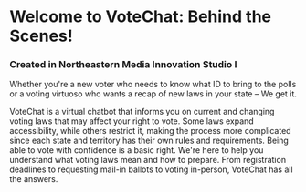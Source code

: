 # Welcome to VoteChat: Behind the Scenes!

### Created in Northeastern Media Innovation Studio I

Whether you're a new voter who needs to know what ID to bring to the polls or a voting virtuoso who wants a recap of new laws in your state – We get it.

VoteChat is a virtual chatbot that informs you on current and changing voting laws that may affect your right to vote. Some laws expand accessibility, while others restrict it, making the process more complicated since each state and territory has their own rules and requirements. Being able to vote with confidence is a basic right. We're here to help you understand what voting laws mean and how to prepare. From registration deadlines to requesting mail-in ballots to voting in-person, VoteChat has all the answers.

